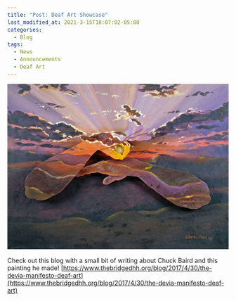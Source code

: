 ```yaml
---
title: "Post: Deaf Art Showcase"
last_modified_at: 2021-3-15T18:07:02-05:00
categories:
  - Blog
tags:
  - News
  - Announcements
  - Deaf Art
---
```


![Chuck Baird Painting Raw](https://github.com/Bamboo72/ENGL-2010-Mock-ASL-Website/blob/main/assets/images/chuck-baird.jfif?raw=true)

Check out this blog with a small bit of writing about Chuck Baird and this painting he made!
[https://www.thebridgedhh.org/blog/2017/4/30/the-devia-manifesto-deaf-art](https://www.thebridgedhh.org/blog/2017/4/30/the-devia-manifesto-deaf-art)
